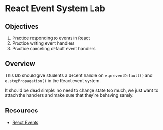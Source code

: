 # React Event System Lab

## Objectives

1. Practice responding to events in React
2. Practice writing event handlers
3. Practice canceling default event handlers

## Overview

This lab should give students a decent handle on `e.preventDefault()` and
`e.stopPropagation()` in the React event system.

It should be dead simple: no need to change state too much, we just want to
attach the handlers and make sure that they're behaving sanely.

## Resources

- [React Events](https://facebook.github.io/react/docs/events.html)
